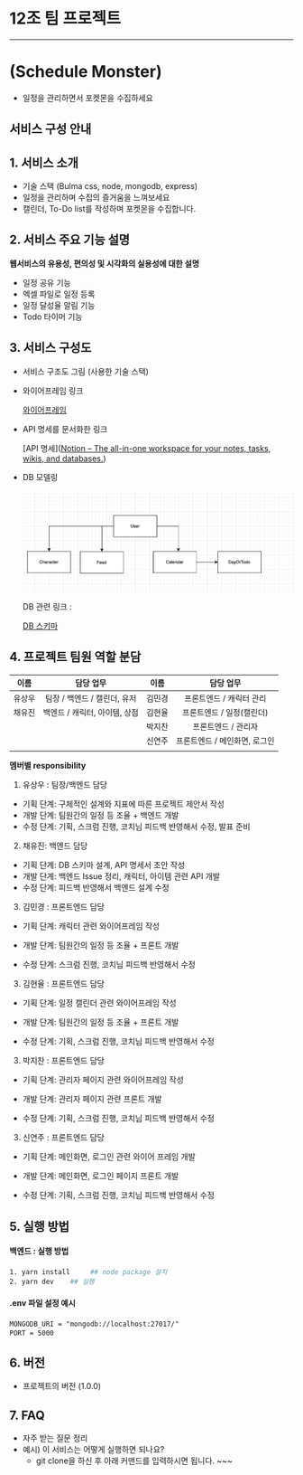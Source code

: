 # 12조 팀 프로젝트

<hr />

# (Schedule Monster)

- 일정을 관리하면서 포켓몬을 수집하세요

## 서비스 구성 안내

## 1. 서비스 소개

- 기술 스택 (Bulma css, node, mongodb, express)
- 일정을 관리하며 수집의 즐거움을 느껴보세요
- 캘린더, To-Do list를 작성하며 포켓몬을 수집합니다.

## 2. 서비스 주요 기능 설명

**웹서비스의 유용성, 편의성 및 시각화의 실용성에 대한 설명**

- 일정 공유 기능
- 엑셀 파일로 일정 등록
- 일정 달성율 알림 기능
- Todo 타이머 기능

## 3. 서비스 구성도

- 서비스 구조도 그림 (사용한 기술 스택)

- 와이어프레임 링크

  [와이어프레임](<[Figma](https://www.figma.com/file/ci9zZyQ3rHygsDzOfBuIre/Schedule_Monster?node-id=0%3A1)>)

- API 명세를 문서화한 링크

  [API 명세]([Notion – The all-in-one workspace for your notes, tasks, wikis, and databases.](https://mirage-cardboard-868.notion.site/API-6605e3921b154407a3179673937b2b1d))

- DB 모델링

  ![alt text](DBmodel.png)

  DB 관련 링크 :

  [DB 스키마](https://mirage-cardboard-868.notion.site/DB-d011b31d832a45258fd8343f303a8a85)

## 4. 프로젝트 팀원 역할 분담

|  이름  |           담당 업무           |  이름  |           담당 업무           |
| :----: | :---------------------------: | :----: | :---------------------------: |
| 유상우 | 팀장 / 백엔드 / 캘린더, 유저  | 김민경 |   프론트엔드 / 캐릭터 관리    |
| 채유진 | 백엔드 / 캐릭터, 아이템, 상점 | 김현율 |   프론트엔드 / 일정(캘린더)   |
|        |                               | 박지찬 |      프론트엔드 / 관리자      |
|        |                               | 신연주 | 프론트엔드 / 메인화면, 로그인 |
|        |                               |        |                               |

**멤버별 responsibility**

1. 유상우 : 팀장/백엔드 담당

- 기획 단계: 구체적인 설계와 지표에 따른 프로젝트 제안서 작성
- 개발 단계: 팀원간의 일정 등 조율 + 백엔드 개발
- 수정 단계: 기획, 스크럼 진행, 코치님 피드백 반영해서 수정, 발표 준비

2. 채유진: 백엔드 담당

- 기획 단계: DB 스키마 설계, API 명세서 초안 작성
- 개발 단계: 백엔드 Issue 정리, 캐릭터, 아이템 관련 API 개발
- 수정 단계: 피드백 반영해서 백엔드 설계 수정

3.  김민경 : 프론트엔드 담당

- 기획 단계: 캐릭터 관련 와이어프레임 작성

- 개발 단계: 팀원간의 일정 등 조율 + 프론트 개발

- 수정 단계: 스크럼 진행, 코치님 피드백 반영해서 수정

3. 김현율 : 프론트엔드 담당

- 기획 단계: 일정 캘린더 관련 와이어프레임 작성

- 개발 단계: 팀원간의 일정 등 조율 + 프론트 개발

- 수정 단계: 기획, 스크럼 진행, 코치님 피드백 반영해서 수정

3. 박지찬 : 프론트엔드 담당

- 기획 단계: 관리자 페이지 관련 와이어프레임 작성

- 개발 단계: 관리자 페이지 관련 프론트 개발

- 수정 단계: 기획, 스크럼 진행, 코치님 피드백 반영해서 수정

3. 신연주 : 프론트엔드 담당

- 기획 단계: 메인화면, 로그인 관련 와이어 프레임 개발

- 개발 단계: 메인화면, 로그인 페이지 프론트 개발

- 수정 단계: 기획, 스크럼 진행, 코치님 피드백 반영해서 수정

## 5. 실행 방법

#### 백엔드 : 실행 방법

```bash
1. yarn install     ## node package 설치
2. yarn dev    ## 실행


```

#### .env 파일 설정 예시

```.env
MONGODB_URI = "mongodb://localhost:27017/"
PORT = 5000
```

## 6. 버전

- 프로젝트의 버전 (1.0.0)

## 7. FAQ

- 자주 받는 질문 정리
- 예시) 이 서비스는 어떻게 실행하면 되나요?
  - git clone을 하신 후 아래 커맨드를 입력하시면 됩니다. ~~~
